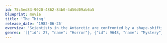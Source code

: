 ```yaml
---
id: 75c5ed83-9020-4862-84b0-4d56d09ab6a5
blueprint: movie
title: 'The Thing'
release_date: '1982-06-25'
overview: 'Scientists in the Antarctic are confronted by a shape-shifting alien that assumes the appearance of the people that it kills.'
genres: '[{"id": 27, "name": "Horror"}, {"id": 9648, "name": "Mystery"}, {"id": 878, "name": "Science Fiction"}]'
---
```


